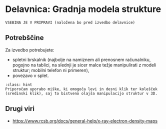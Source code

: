 # Delavnica: Gradnja modela strukture

```{note}
VSEBINA JE V PRIPRAVI (naložena bo pred izvedbo delavnice)
```

## Potrebščine

Za izvedbo potrebujete:
- spletni brskalnik (najbolje na namiznem ali prenosnem računalniku, pogojno na tablici, na slednji je sicer malce težje manipulirati z modeli struktur; mobilni telefon ni primeren),
- povezavo v splet.

```{admonition} Miška
:class: hint
Priporočam uporabo miške, ki omogoča levi in desni klik ter kolešček (sredinski klik), saj to bistveno olajša manipulacijo struktur v 3D.
```

## Drugi viri
- https://www.rcsb.org/docs/general-help/x-ray-electron-density-maps